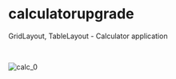 # calculatorupgrade
GridLayout, TableLayout - Calculator application

<br>

![calc_0](https://github.com/user-attachments/assets/ee5df726-f11b-4dd6-b603-94cf596ca56e)

